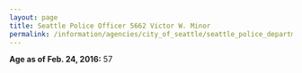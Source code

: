 ```yaml
---
layout: page
title: Seattle Police Officer 5662 Victor W. Minor
permalink: /information/agencies/city_of_seattle/seattle_police_department/copbook/5662/
---
```


**Age as of Feb. 24, 2016:** 57
